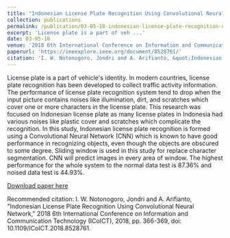 ```yaml
---
title: "Indonesian License Plate Recognition Using Convolutional Neural Network, "
collection: publications
permalink: /publication/03-05-18-indonesian-license-plate-recognition-using-convolutional-neural-network,-
excerpt: 'License plate is a part of veh ...'
date: 03-05-18
venue: '2018 6th International Conference on Information and Communication Technology (ICoICT)'
paperurl: 'https://ieeexplore.ieee.org/document/8528761/'
citation: 'I. W. Notonogoro, Jondri and A. Arifianto, &quot;Indonesian License Plate Recognition Using Convolutional Neural Network,&quot; 2018 6th International Conference on Information and Communication Technology (ICoICT), 2018, pp. 366-369, doi: 10.1109/ICoICT.2018.8528761.'
---
```

License plate is a part of vehicle&apos;s identity. In modern countries, license plate recognition has been developed to collect traffic activity information. The performance of license plate recognition system tend to drop when the input picture contains noises like illumination, dirt, and scratches which cover one or more characters in the license plate. This research was focused on Indonesian license plate as many license plates in Indonesia had various noises like plastic cover and scratches which complicate the recognition. In this study, Indonesian license plate recognition is formed using a Convolutional Neural Network (CNN) which is known to have good performance in recognizing objects, even though the objects are obscured to some degree. Sliding window is used in this study for replace character segmentation. CNN will predict images in every area of window. The highest performance for the whole system to the normal data test is 87.36% and noised data test is 44.93%.

[Download paper here](https://ieeexplore.ieee.org/document/8528761/)

Recommended citation: I. W. Notonogoro, Jondri and A. Arifianto, "Indonesian License Plate Recognition Using Convolutional Neural Network," 2018 6th International Conference on Information and Communication Technology (ICoICT), 2018, pp. 366-369, doi: 10.1109/ICoICT.2018.8528761.
